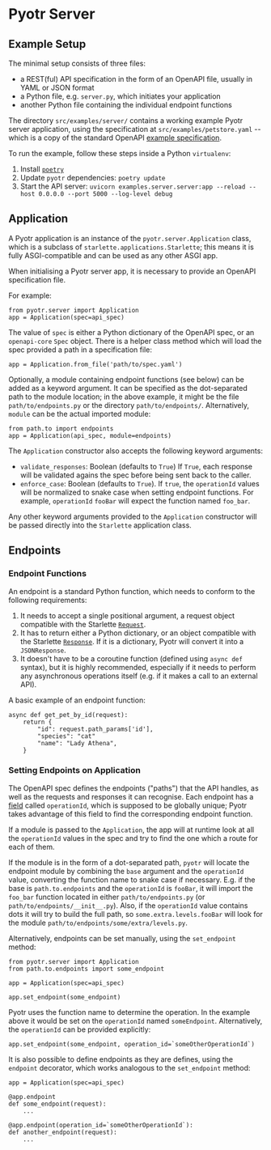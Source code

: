 Pyotr Server
============


Example Setup
-------------

The minimal setup consists of three files:

* a REST(ful) API specification in the form of an OpenAPI file, usually in YAML or JSON format 
* a Python file, e.g. `server.py`, which initiates your application
* another Python file containing the individual endpoint functions

The directory `src/examples/server/` contains a working example Pyotr server application, using the specification at
 `src/examples/petstore.yaml` -- which is a copy of the standard OpenAPI
 [example specification](https://editor.swagger.io/). 

To run the example, follow these steps inside a Python `virtualenv`:

1. Install [`poetry`](https://poetry.eustace.io/docs/#installation)
2. Update `pyotr` dependencies: `poetry update`
3. Start the API server: `uvicorn examples.server.server:app --reload --host 0.0.0.0 --port 5000 --log-level debug`


Application
-----------

A Pyotr application is an instance of the `pyotr.server.Application` class, which is a subclass of
`starlette.applications.Starlette`; this means it is fully ASGI-compatible and can be used as any other ASGI app.

When initialising a Pyotr server app, it is necessary to provide an OpenAPI specification file.

For example:

    from pyotr.server import Application
    app = Application(spec=api_spec)
    
The value of `spec` is either a Python dictionary of the OpenAPI spec, or an `openapi-core` `Spec` object. There
is a helper class method which will load the spec provided a path in a specification file:

    app = Application.from_file('path/to/spec.yaml')

Optionally, a module containing endpoint functions (see below) can be added as a keyword argument. It can be specified
as the dot-separated path to the module location; in the above example, it might be the file `path/to/endpoints.py`
or the directory `path/to/endpoints/`. Alternatively, `module` can be the actual imported module:

    from path.to import endpoints
    app = Application(api_spec, module=endpoints)
    
The `Application` constructor also accepts the following keyword arguments:

* `validate_responses`: Boolean (defaults to `True`) If `True`, each response will be validated agains the spec
  before being sent back to the caller.
* `enforce_case`: Boolean (defaults to `True`). If `true`, the `operationId` values will be normalized to snake case
  when setting endpoint functions. For example, `operationId` `fooBar` will expect the function named `foo_bar`.
    
Any other keyword arguments provided to the `Application` constructor will be passed directly into the `Starlette`
application class.


Endpoints
---------

### Endpoint Functions

An endpoint is a standard Python function, which needs to conform to the following requirements:

1. It needs to accept a single positional argument, a request object compatible with the Starlette 
   [`Request`](https://www.starlette.io/requests/).
2. It has to return either a Python dictionary, or an object compatible with the Starlette 
   [`Response`](https://www.starlette.io/responses/). If it is a dictionary, Pyotr will convert it into a 
   `JSONResponse`.
3. It doesn't have to be a coroutine function (defined using `async def` syntax), but it is highly recommended, 
   especially if it needs to perform any asynchronous operations itself (e.g. if it makes a call to an external API).

A basic example of an endpoint function:

    async def get_pet_by_id(request):
        return {
            "id": request.path_params['id'],
            "species": "cat"
            "name": "Lady Athena",
        }

### Setting Endpoints on Application

The OpenAPI spec defines the endpoints ("paths") that the API handles, as well as the requests and responses it can
recognise. Each endpoint has a [field](https://swagger.io/specification/#operation-object) called `operationId`,
which is supposed to be globally unique; Pyotr takes advantage of this field to find the corresponding endpoint
function.

If a module is passed to the `Application`, the app will at runtime look at all the `operationId` values in the spec
and try to find the one which  a route for each of them.

If the module is in the form of a dot-separated path, `pyotr` will locate the endpoint module by combining the `base` 
argument and the `operationId` value, converting the function name to snake case if necessary. E.g. if the base is 
`path.to.endpoints` and the `operationId` is `fooBar`, it will import the `foo_bar` function located in either 
`path/to/endpoints.py` (or `path/to/endpoints/__init__.py`). Also, if the `operationId` value contains dots it will 
try to build the full path, so `some.extra.levels.fooBar` will look for the module 
`path/to/endpoints/some/extra/levels.py`.

Alternatively, endpoints can be set manually, using the `set_endpoint` method:

    from pyotr.server import Application
    from path.to.endpoints import some_endpoint

    app = Application(spec=api_spec)
    
    app.set_endpoint(some_endpoint)
    
Pyotr uses the function name to determine the operation. In the example above it would be set on the `operationId` 
named `someEndpoint`. Alternatively, the `operationId` can be provided explicitly:
    
    app.set_endpoint(some_endpoint, operation_id=`someOtherOperationId`)

It is also possible to define endpoints as they are defines, using the `endpoint` decorator, which works analogous 
to the `set_endpoint` method:

    app = Application(spec=api_spec)
    
    @app.endpoint
    def some_endpoint(request):
        ...
        
    @app.endpoint(operation_id=`someOtherOperationId`):
    def another_endpoint(request):
        ...
